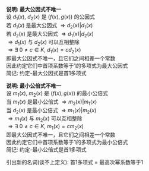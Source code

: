 **说明: 最大公因式不唯一**    
设 $d_1(x),\ d_2(x)$ 是 $(f(x),g(x))$ 的公因式    
若 $d_1(x)$ 是最大公因式 $\Rightarrow d_2(x)|d_1(x)$     
若 $d_2(x)$ 是最大公因式 $\Rightarrow d_1(x)|d_2(x)$     
 $\Rightarrow d_1(x)$ 与 $d_2(x)$ 可以互相整除    
 $\Rightarrow\exists\ 0\neq c\in K,\ d_1(x)=cd_2(x)$     
即最大公因式不唯一，且它们之间相差一个常数    
因此约定它们中首项系数等于1的多项式为最大公因式    
简记: 约定-最大公因式是首1多项式    
    
**说明: 最小公倍式不唯一**    
设 $m_1(x),\ m_2(x)$ 是 $(f(x),g(x))$ 的最小公倍式    
当 $m_1(x)$ 是最小公倍式 $\Rightarrow m_2(x)|m_1(x)$     
当 $d_2(x)$ 是最小公倍式 $\Rightarrow m_1(x)|m_2(x)$     
 $\Rightarrow m_1(x)$ 与 $m_2(x)$ 可以互相整除    
 $\Rightarrow\exists\ 0\neq c\in K,\ m_1(x)=cm_2(x)$     
即最大公因式不唯一，且它们之间相差一个常数    
因此约定它们中首项系数等于1的多项式为最小公倍式    
简记: 约定-最小公倍式是首1多项式    
    
引出新的名词(谈不上定义): 首1多项式 $=$ 最高次幂系数等于1    
